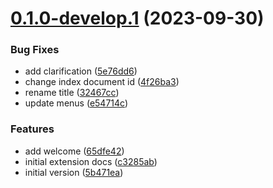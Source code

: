 # [0.1.0-develop.1](https://git.lumeweb.com/LumeWeb/docs.lumeweb.com/compare/v0.0.1...v0.1.0-develop.1) (2023-09-30)


### Bug Fixes

* add clarification ([5e76dd6](https://git.lumeweb.com/LumeWeb/docs.lumeweb.com/commit/5e76dd6762c16a736ce1a1764b9fdcd6fc9f798d))
* change index document id ([4f26ba3](https://git.lumeweb.com/LumeWeb/docs.lumeweb.com/commit/4f26ba307f85db779f6b011d5de854b9ed6790b2))
* rename title ([32467cc](https://git.lumeweb.com/LumeWeb/docs.lumeweb.com/commit/32467cc9a6951010f01a1d187c0f7077e302cbbb))
* update menus ([e54714c](https://git.lumeweb.com/LumeWeb/docs.lumeweb.com/commit/e54714c504dc23689416181b32d625881f1c31de))


### Features

* add welcome ([65dfe42](https://git.lumeweb.com/LumeWeb/docs.lumeweb.com/commit/65dfe423be2d46460bf66b5379410b9bb2e91ed8))
* initial extension docs ([c3285ab](https://git.lumeweb.com/LumeWeb/docs.lumeweb.com/commit/c3285abca9a42f1af1b1093ad2c9453d2a5f1f0a))
* initial version ([5b471ea](https://git.lumeweb.com/LumeWeb/docs.lumeweb.com/commit/5b471ea9a7659da65b889a5e8ae7791f9f77f7ef))
